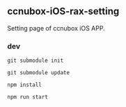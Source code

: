 ## ccnubox-iOS-rax-setting

Setting page of ccnubox iOS APP.

### dev

`git submodule init`

`git submodule update`

`npm install`

`npm run start`